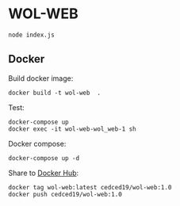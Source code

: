 # WOL-WEB

```
node index.js
```


## Docker

Build docker image:
```
docker build -t wol-web  .
```

Test:
```
docker-compose up
docker exec -it wol-web-wol_web-1 sh
```

Docker compose:
```
docker-compose up -d
```

Share to [Docker Hub](https://hub.docker.com/r/cedced19/wol-web):
```
docker tag wol-web:latest cedced19/wol-web:1.0
docker push cedced19/wol-web:1.0
```